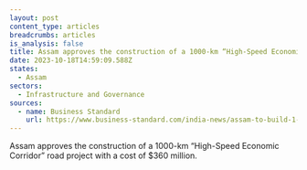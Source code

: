```yaml
---
layout: post
content_type: articles
breadcrumbs: articles
is_analysis: false
title: Assam approves the construction of a 1000-km “High-Speed Economic Corridor”
date: 2023-10-18T14:59:09.588Z
states:
  - Assam
sectors:
  - Infrastructure and Governance
sources:
  - name: Business Standard
    url: https://www.business-standard.com/india-news/assam-to-build-1-000-km-high-speed-economic-corridor-costing-rs-3-000-cr-123101000445_1.html
---
```

Assam approves the construction of a 1000-km “High-Speed Economic Corridor” road project with a cost of $360 million.